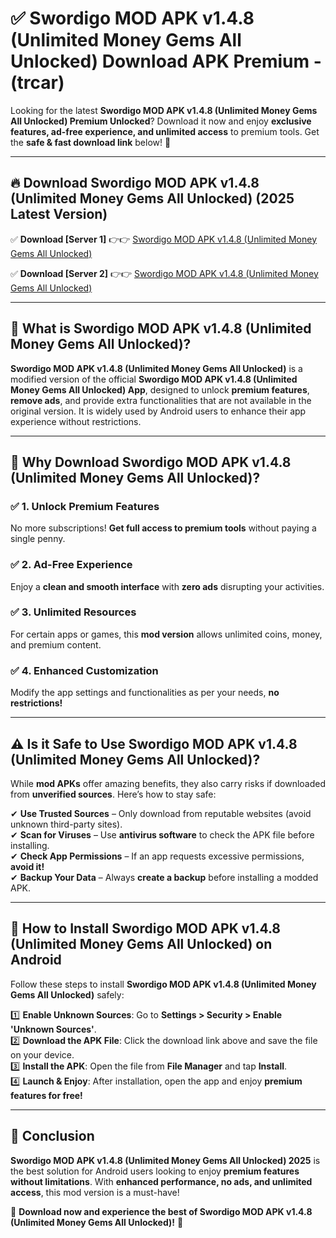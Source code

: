 
# ✅ Swordigo MOD APK v1.4.8 (Unlimited Money Gems All Unlocked) Download APK Premium -  (trcar) 

Looking for the latest **Swordigo MOD APK v1.4.8 (Unlimited Money Gems All Unlocked) Premium Unlocked**? Download it now and enjoy **exclusive features, ad-free experience, and unlimited access** to premium tools. Get the **safe & fast download link** below! 🚀

---

## 🔥 Download Swordigo MOD APK v1.4.8 (Unlimited Money Gems All Unlocked) (2025 Latest Version)

✅ **Download [Server 1]** 👉👉 [Swordigo MOD APK v1.4.8 (Unlimited Money Gems All Unlocked) ](https://apkcomod.com?title=Swordigo_MOD_APK_v1.4.8_(Unlimited_Money_Gems_All_Unlocked))  

✅ **Download [Server 2]** 👉👉 [Swordigo MOD APK v1.4.8 (Unlimited Money Gems All Unlocked) ](https://apkcomod.com?title=Swordigo_MOD_APK_v1.4.8_(Unlimited_Money_Gems_All_Unlocked))  


---

## 📌 What is Swordigo MOD APK v1.4.8 (Unlimited Money Gems All Unlocked)?

**Swordigo MOD APK v1.4.8 (Unlimited Money Gems All Unlocked)** is a modified version of the official **Swordigo MOD APK v1.4.8 (Unlimited Money Gems All Unlocked) App**, designed to unlock **premium features**, **remove ads**, and provide extra functionalities that are not available in the original version. It is widely used by Android users to enhance their app experience without restrictions.

---

## 🌟 Why Download Swordigo MOD APK v1.4.8 (Unlimited Money Gems All Unlocked)?

### ✅ 1. Unlock Premium Features
No more subscriptions! **Get full access to premium tools** without paying a single penny.

### ✅ 2. Ad-Free Experience
Enjoy a **clean and smooth interface** with **zero ads** disrupting your activities.

### ✅ 3. Unlimited Resources
For certain apps or games, this **mod version** allows unlimited coins, money, and premium content.

### ✅ 4. Enhanced Customization
Modify the app settings and functionalities as per your needs, **no restrictions!**

---

## ⚠️ Is it Safe to Use Swordigo MOD APK v1.4.8 (Unlimited Money Gems All Unlocked)?

While **mod APKs** offer amazing benefits, they also carry risks if downloaded from **unverified sources**. Here’s how to stay safe:

✔ **Use Trusted Sources** – Only download from reputable websites (avoid unknown third-party sites).  
✔ **Scan for Viruses** – Use **antivirus software** to check the APK file before installing.  
✔ **Check App Permissions** – If an app requests excessive permissions, **avoid it!**  
✔ **Backup Your Data** – Always **create a backup** before installing a modded APK.

---

## 📲 How to Install Swordigo MOD APK v1.4.8 (Unlimited Money Gems All Unlocked) on Android

Follow these steps to install **Swordigo MOD APK v1.4.8 (Unlimited Money Gems All Unlocked)** safely:

1️⃣ **Enable Unknown Sources**: Go to **Settings > Security > Enable 'Unknown Sources'**.  
2️⃣ **Download the APK File**: Click the download link above and save the file on your device.  
3️⃣ **Install the APK**: Open the file from **File Manager** and tap **Install**.  
4️⃣ **Launch & Enjoy**: After installation, open the app and enjoy **premium features for free!**

---

## 🚀 Conclusion

**Swordigo MOD APK v1.4.8 (Unlimited Money Gems All Unlocked) 2025** is the best solution for Android users looking to enjoy **premium features without limitations**. With **enhanced performance, no ads, and unlimited access**, this mod version is a must-have!

🔻 **Download now and experience the best of Swordigo MOD APK v1.4.8 (Unlimited Money Gems All Unlocked)!** 🔻

